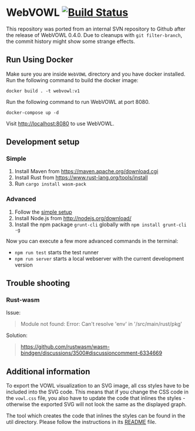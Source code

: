 # WebVOWL [![Build Status](https://travis-ci.org/VisualDataWeb/WebVOWL.svg?branch=master)](https://travis-ci.org/VisualDataWeb/WebVOWL)


This repository was ported from an internal SVN repository to Github after the release of WebVOWL 0.4.0. Due to cleanups with `git filter-branch`, the commit history might show some strange effects.

## Run Using Docker
Make sure you are inside `WebVOWL` directory and you have docker installed. Run the following command to build the docker image:

`docker build . -t webvowl:v1`

Run the following command to run WebVOWL at port 8080.

`docker-compose up -d`

Visit [http://localhost:8080](http://localhost:8080) to use WebVOWL.

## Development setup

### Simple
1. Install Maven from https://maven.apache.org/download.cgi
2. Install Rust from https://www.rust-lang.org/tools/install
3. Run `cargo install wasm-pack`

### Advanced
1. Follow the [simple setup](#Simple)
2. Install Node.js from http://nodejs.org/download/
3. Install the npm package `grunt-cli` globally with `npm install grunt-cli -g`

Now you can execute a few more advanced commands in the terminal:
- `npm run test` starts the test runner
- `npm run server` starts a local webserver with the current development version

## Trouble shooting

### Rust-wasm
Issue:
> Module not found: Error: Can't resolve 'env' in '/src/main/rust/pkg'

Solution:
> https://github.com/rustwasm/wasm-bindgen/discussions/3500#discussioncomment-6334669


## Additional information
To export the VOWL visualization to an SVG image, all css styles have to be included into the SVG code.
This means that if you change the CSS code in the `vowl.css` file, you also have to update the code that
inlines the styles - otherwise the exported SVG will not look the same as the displayed graph.

The tool which creates the code that inlines the styles can be found in the util directory. Please
follow the instructions in its [README](util/VowlCssToD3RuleConverter/README.md) file.
